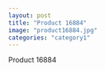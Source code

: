 ```yaml
---
layout: post
title: "Product 16884"
image: "product16884.jpg"
categories: "category1"
---
```

Product 16884
